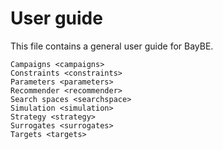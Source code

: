 # User guide

This file contains a general user guide for BayBE.

```{toctree}
Campaigns <campaigns>
Constraints <constraints>
Parameters <parameters>
Recommender <recommender>
Search spaces <searchspace>
Simulation <simulation>
Strategy <strategy>
Surrogates <surrogates>
Targets <targets>
```